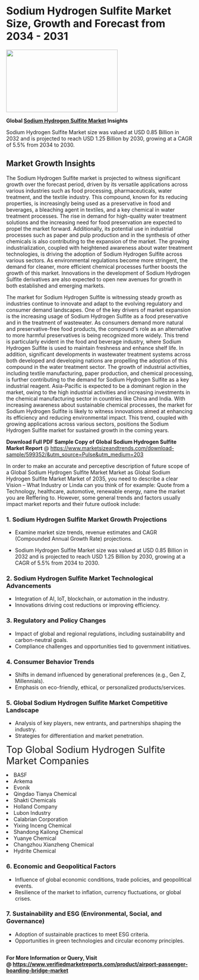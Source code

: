 <H1>Sodium Hydrogen Sulfite Market Size, Growth and Forecast from 2034 - 2031</H1><img class="aligncenter size-medium wp-image-584254" src="https://thirdeyenews.in/wp-content/uploads/2034/09/Global-Market-Research-300x168.jpeg" alt="" width="300" height="168" /><p><strong>Global&nbsp;<a href="https://www.marketsizeandtrends.com/download-sample/599352/&amp;utm_source=Pulse&amp;utm_medium=203">Sodium Hydrogen Sulfite Market</a> Insights</strong></p><p>Sodium Hydrogen Sulfite Market size was valued at USD 0.85 Billion in 2032 and is projected to reach USD 1.25 Billion by 2030, growing at a CAGR of 5.5% from 2034 to 2030.</p><p><h2>Market Growth Insights</h2> <p>The Sodium Hydrogen Sulfite market is projected to witness significant growth over the forecast period, driven by its versatile applications across various industries such as food processing, pharmaceuticals, water treatment, and the textile industry. This compound, known for its reducing properties, is increasingly being used as a preservative in food and beverages, a bleaching agent in textiles, and a key chemical in water treatment processes. The rise in demand for high-quality water treatment solutions and the increasing need for food preservation are expected to propel the market forward. Additionally, its potential use in industrial processes such as paper and pulp production and in the synthesis of other chemicals is also contributing to the expansion of the market. The growing industrialization, coupled with heightened awareness about water treatment technologies, is driving the adoption of Sodium Hydrogen Sulfite across various sectors. As environmental regulations become more stringent, the demand for cleaner, more efficient chemical processes further boosts the growth of this market. Innovations in the development of Sodium Hydrogen Sulfite derivatives are also expected to open new avenues for growth in both established and emerging markets. </p> <p>The market for Sodium Hydrogen Sulfite is witnessing steady growth as industries continue to innovate and adapt to the evolving regulatory and consumer demand landscapes. One of the key drivers of market expansion is the increasing usage of Sodium Hydrogen Sulfite as a food preservative and in the treatment of wastewater. As consumers demand more natural and preservative-free food products, the compound's role as an alternative to more harmful preservatives is being recognized more widely. This trend is particularly evident in the food and beverage industry, where Sodium Hydrogen Sulfite is used to maintain freshness and enhance shelf life. In addition, significant developments in wastewater treatment systems across both developed and developing nations are propelling the adoption of this compound in the water treatment sector. The growth of industrial activities, including textile manufacturing, paper production, and chemical processing, is further contributing to the demand for Sodium Hydrogen Sulfite as a key industrial reagent. Asia-Pacific is expected to be a dominant region in the market, owing to the high industrial activities and increasing investments in the chemical manufacturing sector in countries like China and India. With increasing awareness about sustainable chemical processes, the market for Sodium Hydrogen Sulfite is likely to witness innovations aimed at enhancing its efficiency and reducing environmental impact. This trend, coupled with growing applications across various sectors, positions the Sodium Hydrogen Sulfite market for sustained growth in the coming years. </p><p><span class=""><strong>Download Full PDF Sample Copy of Global Sodium Hydrogen Sulfite Market Report</strong> @ <a href="https://www.marketsizeandtrends.com/download-sample/599352/&amp;utm_source=Pulse&amp;utm_medium=203" target="_blank">https://www.marketsizeandtrends.com/download-sample/599352/&amp;utm_source=Pulse&amp;utm_medium=203</a></span></p><p>In order to make an accurate and perceptive description of future scope of a Global&nbsp;Sodium Hydrogen Sulfite Market Market as Global&nbsp;Sodium Hydrogen Sulfite Market Market of 2035, you need to describe a clear Vision &ndash; What Industry or Linda can you think of for example: Quote from a Technology, healthcare, automotive, renewable energy, name the market you are Reffering to. However, some general trends and factors usually impact market reports and their future outlook include:</p><h3>1.&nbsp;<strong>Sodium Hydrogen Sulfite Market Growth Projections</strong></h3><ul><li>Examine market size trends, revenue estimates and CAGR (Compounded Annual Growth Rate) projections.</li><li><p>Sodium Hydrogen Sulfite Market size was valued at USD 0.85 Billion in 2032 and is projected to reach USD 1.25 Billion by 2030, growing at a CAGR of 5.5% from 2034 to 2030.</p></li></ul><h3>2.&nbsp;<strong>Sodium Hydrogen Sulfite Market Technological Advancements</strong></h3><ul><li>Integration of AI, IoT, blockchain, or automation in the industry.</li><li>Innovations driving cost reductions or improving efficiency.</li></ul><h3>3.&nbsp;<strong>Regulatory and Policy Changes</strong></h3><ul><li>Impact of global and regional regulations, including sustainability and carbon-neutral goals.</li><li>Compliance challenges and opportunities tied to government initiatives.</li></ul><h3>4.&nbsp;<strong>Consumer Behavior Trends</strong></h3><ul><li>Shifts in demand influenced by generational preferences (e.g., Gen Z, Millennials).</li><li>Emphasis on eco-friendly, ethical, or personalized products/services.</li></ul><h3>5.&nbsp;<strong>Global Sodium Hydrogen Sulfite Market Competitive Landscape</strong></h3><ul><li>Analysis of key players, new entrants, and partnerships shaping the industry.</li><li>Strategies for differentiation and market penetration.</li></ul><p data-pm-slice="1 1 []"><span style="color: inherit; font-family: inherit; font-size: 25px;">Top Global Sodium Hydrogen Sulfite Market Companies</span></p><div class="" data-test-id=""><p><li>BASF</li><li> Arkema</li><li> Evonik</li><li> Qingdao Tianya Chemical</li><li> Shakti Chemicals</li><li> Holland Company</li><li> Lubon Industry</li><li> Calabrian Corporation</li><li> Yixing Inceng Chemical</li><li> Shandong Kailong Chemical</li><li> Yuanye Chemical</li><li> Changzhou Xianzheng Chemical</li><li> Hydrite Chemical</li></p></div><h3>6.&nbsp;<strong>Economic and Geopolitical Factors</strong></h3><ul><li>Influence of global economic conditions, trade policies, and geopolitical events.</li><li>Resilience of the market to inflation, currency fluctuations, or global crises.</li></ul><h3>7.&nbsp;<strong>Sustainability and ESG (Environmental, Social, and Governance)</strong></h3><ul><li>Adoption of sustainable practices to meet ESG criteria.</li><li>Opportunities in green technologies and circular economy principles.</li></ul><h2><strong style="font-size: 14px;">For More Information or Query, Visit @&nbsp;</strong><a style="background-color: #ffffff; font-size: 14px;" href="https://www.marketsizeandtrends.com/report/sodium-hydrogen-sulfite-market/" target="_blank">https://www.verifiedmarketreports.com/product/airport-passenger-boarding-bridge-market</a></h2>
